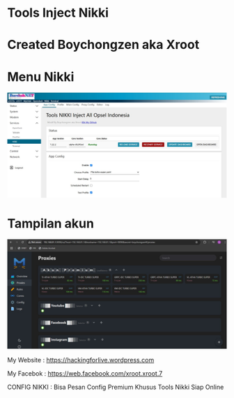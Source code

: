 # Tools Inject Nikki 

# Created Boychongzen aka Xroot

#  Menu Nikki
![be](https://raw.githubusercontent.com/boychongzen18/NIKKI/refs/heads/main/nikki3.jpg)
#  Tampilan akun
![be](https://raw.githubusercontent.com/boychongzen18/NIKKI/refs/heads/main/nikki-1.jpg)



My Website    : https://hackingforlive.wordpress.com

My Facebok    : https://web.facebook.com/xroot.xroot.7

CONFIG NIKKI    : Bisa Pesan Config Premium Khusus Tools Nikki Siap Online



